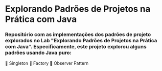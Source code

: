 # Explorando Padrões de Projetos na Prática com Java

### Repositório com as implementações dos padrões de projeto explorados no Lab "Explorando Padrões de Projetos na Prática com Java". Especificamente, este projeto explorou alguns padrões usando Java puro:

:radio_button: Singleton
:radio_button: Factory
:radio_button: Observer Pattern